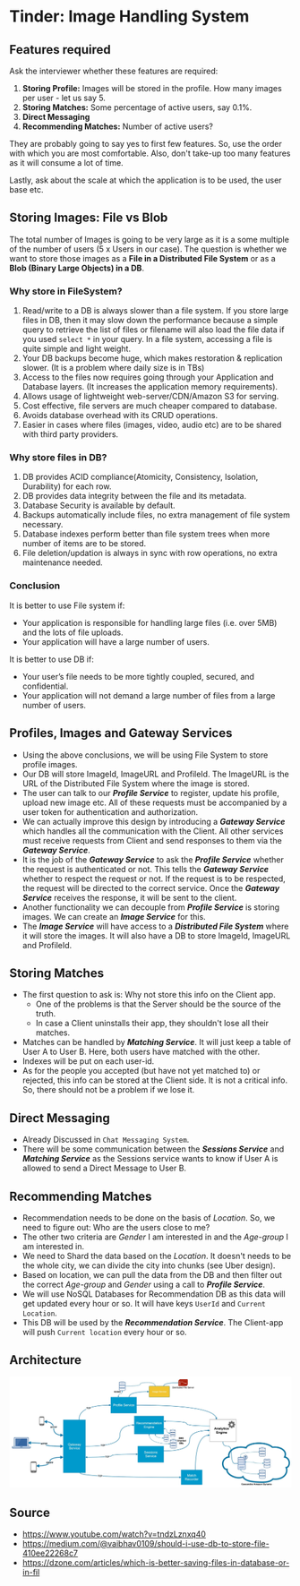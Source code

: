 # Tinder: Image Handling System

## Features required
Ask the interviewer whether these features are required:
1. **Storing Profile:** Images will be stored in the profile. How many images per user - let us say 5.
2. **Storing Matches:** Some percentage of active users, say 0.1%.
3. **Direct Messaging**
4. **Recommending Matches:** Number of active users?

They are probably going to say yes to first few features. So, use the order with which you are most comfortable. Also, don't take-up too many features as it will consume a lot of time.

Lastly, ask about the scale at which the application is to be used, the user base etc.

## Storing Images: File vs Blob
The total number of Images is going to be very large as it is a some multiple of the number of users (5 x Users in our case). The question is whether we want to store those images as a **File in a Distributed File System** or as a **Blob (Binary Large Objects) in a DB**.

### Why store in FileSystem?
1. Read/write to a DB is always slower than a file system. If you store large files in DB, then it may slow down the performance because a simple query to retrieve the list of files or filename will also load the file data if you used `select *` in your query. In a file system, accessing a file is quite simple and light weight.
2. Your DB backups become huge, which makes restoration & replication slower. (It is a problem where daily size is in TBs)
3. Access to the files now requires going through your Application and Database layers. (It increases the application memory requirements).
4. Allows usage of lightweight web-server/CDN/Amazon S3 for serving.
5. Cost effective, file servers are much cheaper compared to database.
6. Avoids database overhead with its CRUD operations.
7. Easier in cases where files (images, video, audio etc) are to be shared with third party providers.

### Why store files in DB?
1. DB provides ACID compliance(Atomicity, Consistency, Isolation, Durability) for each row.
2. DB provides data integrity between the file and its metadata.
3. Database Security is available by default.
4. Backups automatically include files, no extra management of file system necessary.
5. Database indexes perform better than file system trees when more number of items are to be stored.
6. File deletion/updation is always in sync with row operations, no extra maintenance needed.

### Conclusion
It is better to use File system if:
* Your application is responsible for handling large files (i.e. over 5MB) and the lots of file uploads.
* Your application will have a large number of users.

It is better to use DB if:
* Your user’s file needs to be more tightly coupled, secured, and confidential.
* Your application will not demand a large number of files from a large number of users.

## Profiles, Images and Gateway Services
* Using the above conclusions, we will be using File System to store profile images.
* Our DB will store ImageId, ImageURL and ProfileId. The ImageURL is the URL of the Distributed File System where the image is stored.
* The user can talk to our ***Profile Service*** to register, update his profile, upload new image etc. All of these requests must be accompanied by a user token for authentication and authorization.
* We can actually improve this design by introducing a ***Gateway Service*** which handles all the communication with the Client. All other services must receive requests from Client and send responses to them via the ***Gateway Service***.
* It is the job of the ***Gateway Service*** to ask the ***Profile Service*** whether the request is authenticated or not. This tells the ***Gateway Service*** whether to respect the request or not. If the request is to be respected, the request will be directed to the correct service. Once the  ***Gateway Service*** receives the response, it will be sent to the client.
* Another functionality we can decouple from ***Profile Service*** is storing images. We can create an ***Image Service*** for this.
* The ***Image Service*** will have access to a ***Distributed File System*** where it will store the images. It will also have a DB to store ImageId, ImageURL and ProfileId.

## Storing Matches
* The first question to ask is: Why not store this info on the Client app.
  * One of the problems is that the Server should be the source of the truth. 
  * In case a Client uninstalls their app, they shouldn't lose all their matches.
* Matches can be handled by ***Matching Service***. It will just keep a table of User A to User B. Here, both users have matched with the other.
* Indexes will be put on each user-id.
* As for the people you accepted (but have not yet matched to) or rejected, this info can be stored at the Client side. It is not a critical info. So, there should not be a problem if we lose it.

## Direct Messaging
* Already Discussed in `Chat Messaging System`.
* There will be some communication between the ***Sessions Service*** and ***Matching Service*** as the Sessions service wants to know if User A is allowed to send a Direct Message to User B. 

## Recommending Matches
* Recommendation needs to be done on the basis of *Location*. So, we need to figure out: Who are the users close to me?
* The other two criteria are *Gender* I am interested in and the *Age-group* I am interested in.
* We need to Shard the data based on the *Location*. It doesn't needs to be the whole city, we can divide the city into chunks (see Uber design).
* Based on location, we can pull the data from the DB and then filter out the correct *Age-group* and *Gender* using a call to ***Profile Service***.
* We will use NoSQL Databases for Recommendation DB as this data will get updated every hour or so. It will have keys `UserId` and `Current Location`.
* This DB will be used by the ***Recommendation Service***. The Client-app will push `Current location` every hour or so.

## Architecture
![Tinder as a Microservice](../Images/Tinder.jpeg)

## Source
* https://www.youtube.com/watch?v=tndzLznxq40
* https://medium.com/@vaibhav0109/should-i-use-db-to-store-file-410ee22268c7
* https://dzone.com/articles/which-is-better-saving-files-in-database-or-in-fil
